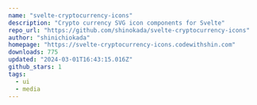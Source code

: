 ```yaml
---
name: "svelte-cryptocurrency-icons"
description: "Crypto currency SVG icon components for Svelte"
repo_url: "https://github.com/shinokada/svelte-cryptocurrency-icons"
author: "shinichiokada"
homepage: "https://svelte-cryptocurrency-icons.codewithshin.com"
downloads: 775
updated: "2024-03-01T16:43:15.016Z"
github_stars: 1
tags: 
  - ui
  - media
---
```


